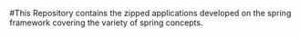#This Repository contains the zipped applications developed on the spring framework covering the variety of spring concepts.
